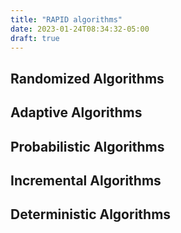 ```yaml
---
title: "RAPID algorithms"
date: 2023-01-24T08:34:32-05:00
draft: true
---
```


## Randomized Algorithms

## Adaptive Algorithms

## Probabilistic Algorithms

## Incremental Algorithms

## Deterministic Algorithms
